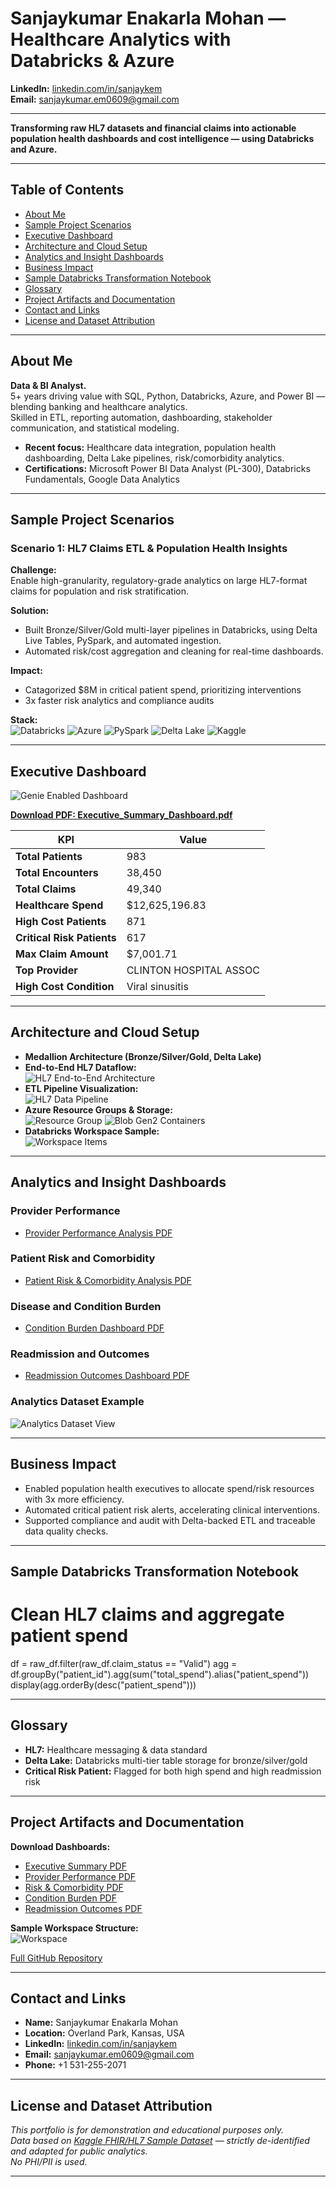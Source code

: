 # Sanjaykumar Enakarla Mohan — Healthcare Analytics with Databricks & Azure


**LinkedIn:** [linkedin.com/in/sanjaykem](https://www.linkedin.com/in/sanjaykem)  
**Email:** sanjaykumar.em0609@gmail.com  


---

**Transforming raw HL7 datasets and financial claims into actionable population health dashboards and cost intelligence — using Databricks and Azure.**

---

## Table of Contents
- [About Me](#about-me)
- [Sample Project Scenarios](#sample-project-scenarios)
- [Executive Dashboard](#executive-dashboard)
- [Architecture and Cloud Setup](#architecture-and-cloud-setup)
- [Analytics and Insight Dashboards](#analytics-and-insight-dashboards)
- [Business Impact](#business-impact)
- [Sample Databricks Transformation Notebook](#sample-databricks-transformation-notebook)
- [Glossary](#glossary)
- [Project Artifacts and Documentation](#project-artifacts-and-documentation)
- [Contact and Links](#contact-and-links)
- [License and Dataset Attribution](#license-and-dataset-attribution)

---

## About Me

**Data & BI Analyst.**  
5+ years driving value with SQL, Python, Databricks, Azure, and Power BI — blending banking and healthcare analytics.  
Skilled in ETL, reporting automation, dashboarding, stakeholder communication, and statistical modeling.

- **Recent focus:** Healthcare data integration, population health dashboarding, Delta Lake pipelines, risk/comorbidity analytics.
- **Certifications:** Microsoft Power BI Data Analyst (PL-300), Databricks Fundamentals, Google Data Analytics

---

## Sample Project Scenarios

### Scenario 1: HL7 Claims ETL & Population Health Insights

**Challenge:**  
Enable high-granularity, regulatory-grade analytics on large HL7-format claims for population and risk stratification.

**Solution:**  
- Built Bronze/Silver/Gold multi-layer pipelines in Databricks, using Delta Live Tables, PySpark, and automated ingestion.
- Automated risk/cost aggregation and cleaning for real-time dashboards.

**Impact:**  
- Catagorized $8M in critical patient spend, prioritizing interventions
- 3x faster risk analytics and compliance audits

**Stack:**  
![Databricks](https://img.shields.io/badge/Databricks-cloud-red)
![Azure](https://img.shields.io/badge/Azure-cloud-blue)
![PySpark](https://img.shields.io/badge/PySpark-BigData-orange)
![Delta Lake](https://img.shields.io/badge/DeltaLake-ACID-green)
![Kaggle](https://img.shields.io/badge/Kaggle-data-lightgrey)

---

## Executive Dashboard

![Genie Enabled Dashboard](screenshots/genie_enabled_dashboard_hd.png)

**[Download PDF: Executive_Summary_Dashboard.pdf](screenshots/Executive_Summary_Dashboard.pdf)**

| KPI                        | Value                  |
|----------------------------|------------------------|
| **Total Patients**         | 983                    |
| **Total Encounters**       | 38,450                 |
| **Total Claims**           | 49,340                 |
| **Healthcare Spend**       | $12,625,196.83         |
| **High Cost Patients**     | 871                    |
| **Critical Risk Patients** | 617                    |
| **Max Claim Amount**       | $7,001.71              |
| **Top Provider**           | CLINTON HOSPITAL ASSOC |
| **High Cost Condition**    | Viral sinusitis        |

---

## Architecture and Cloud Setup

- **Medallion Architecture (Bronze/Silver/Gold, Delta Lake)**
- **End-to-End HL7 Dataflow:**  
  ![HL7 End-to-End Architecture](screenshots/hl7_end_to_end_architecture_hd.png)
- **ETL Pipeline Visualization:**  
  ![HL7 Data Pipeline](screenshots/hl7_data_pipeline_hd.png)
- **Azure Resource Groups & Storage:**  
  ![Resource Group](screenshots/azure_resource_group_hd.png)
  ![Blob Gen2 Containers](screenshots/azure_blob_storage_containers_hd.png)
- **Databricks Workspace Sample:**  
  ![Workspace Items](screenshots/workspace_items_hd.png)

---

## Analytics and Insight Dashboards

### Provider Performance  
- [Provider Performance Analysis PDF](screenshots/Provider_Performance_Analysis.pdf)
### Patient Risk and Comorbidity  
- [Patient Risk & Comorbidity Analysis PDF](screenshots/Patient_Risk_Comorbidity_Analysis_Dashbboard.pdf)
### Disease and Condition Burden  
- [Condition Burden Dashboard PDF](screenshots/Disease_Condition_Burden_Dashboard.pdf)
### Readmission and Outcomes  
- [Readmission Outcomes Dashboard PDF](screenshots/Readmission-Outcomes-Analytics-Dashboard.pdf)
### Analytics Dataset Example  
![Analytics Dataset View](screenshots/dashboard_dataset_view_hd.png)

---

## Business Impact

- Enabled population health executives to allocate spend/risk resources with 3x more efficiency.
- Automated critical patient risk alerts, accelerating clinical interventions.
- Supported compliance and audit with Delta-backed ETL and traceable data quality checks.

---

## Sample Databricks Transformation Notebook

# Clean HL7 claims and aggregate patient spend
df = raw_df.filter(raw_df.claim_status == "Valid")
agg = df.groupBy("patient_id").agg(sum("total_spend").alias("patient_spend"))
display(agg.orderBy(desc("patient_spend")))



---

## Glossary

- **HL7:** Healthcare messaging & data standard
- **Delta Lake:** Databricks multi-tier table storage for bronze/silver/gold
- **Critical Risk Patient:** Flagged for both high spend and high readmission risk

---

## Project Artifacts and Documentation

**Download Dashboards:**
- [Executive Summary PDF](screenshots/Executive_Summary_Dashboard.pdf)
- [Provider Performance PDF](screenshots/Provider_Performance_Analysis.pdf)
- [Risk & Comorbidity PDF](screenshots/Patient_Risk_Comorbidity_Analysis_Dashbboard.pdf)
- [Condition Burden PDF](screenshots/Disease_Condition_Burden_Dashboard.pdf)
- [Readmission Outcomes PDF](screenshots/Readmission-Outcomes-Analytics-Dashboard.pdf)

**Sample Workspace Structure:**  
![Workspace](screenshots/workspace_items_hd.png)

[Full GitHub Repository](https://github.com/EMSanjaykumar/healthcare-analytics-databricks-portfolio)

---

## Contact and Links

- **Name:** Sanjaykumar Enakarla Mohan
- **Location:** Overland Park, Kansas, USA
- **LinkedIn:** [linkedin.com/in/sanjaykem](https://www.linkedin.com/in/sanjaykem)
- **Email:** sanjaykumar.em0609@gmail.com
- **Phone:** +1 531-255-2071

---

## License and Dataset Attribution

_This portfolio is for demonstration and educational purposes only.  
Data based on [Kaggle FHIR/HL7 Sample Dataset](https://www.kaggle.com/datasets/drscarlat/fhir-1ksample) — strictly de-identified and adapted for public analytics._  
_No PHI/PII is used._

---

